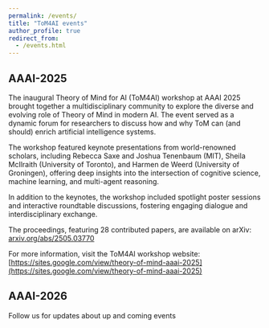 ```yaml
---
permalink: /events/
title: "ToM4AI events"
author_profile: true
redirect_from: 
  - /events.html
---
```


## AAAI-2025

The inaugural Theory of Mind for AI (ToM4AI) workshop at AAAI 2025 brought together a multidisciplinary community to explore the diverse and evolving role of Theory of Mind in modern AI. The event served as a dynamic forum for researchers to discuss how and why ToM can (and should) enrich artificial intelligence systems.

The workshop featured keynote presentations from world-renowned scholars, including Rebecca Saxe and Joshua Tenenbaum (MIT), Sheila McIlraith (University of Toronto), and Harmen de Weerd (University of Groningen), offering deep insights into the intersection of cognitive science, machine learning, and multi-agent reasoning.

In addition to the keynotes, the workshop included spotlight poster sessions and interactive roundtable discussions, fostering engaging dialogue and interdisciplinary exchange.

The proceedings, featuring 28 contributed papers, are available on arXiv: [arxiv.org/abs/2505.03770](https://arxiv.org/abs/2505.03770)

For more information, visit the ToM4AI workshop website: [https://sites.google.com/view/theory-of-mind-aaai-2025](https://sites.google.com/view/theory-of-mind-aaai-2025)

## AAAI-2026

Follow us for updates about up and coming events